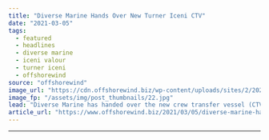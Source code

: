```yaml
---
title: "Diverse Marine Hands Over New Turner Iceni CTV"
date: "2021-03-05"
tags: 
  - featured
  - headlines
  - diverse marine
  - iceni valour
  - turner iceni
  - offshorewind
source: "offshorewind"
image_url: "https://cdn.offshorewind.biz/wp-content/uploads/sites/2/2021/03/05111003/Diverse-Marine-Hands-Over-New-Turner-Iceni-CTV.jpg"
image_fp: "/assets/img/post_thumbnails/22.jpg"
lead: "Diverse Marine has handed over the new crew transfer vessel (CTV) Iceni Valour to"
article_url: "https://www.offshorewind.biz/2021/03/05/diverse-marine-hands-over-new-turner-iceni-ctv/"
---
```


---
